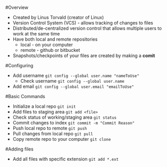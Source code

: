 #Overview
* Created by Linus Torvald (creator of Linux)
* Version Control System (VCS) - allows tracking of changes to files
* Distributed/de-centralized version control that allows multiple users to work at the same time
* Have both local and remote repositories
  * local - on your computer
  * remote - github or bitbucket
* Snapshots/checkpoints of your files are created by making a **comit**

#Configuring
* Add username ``` git config --global user.name "nameToUse" ```
  * Check username ``` git config --global user.name ```
* Add email ``` git config --global user.email "emailToUse" ```

#Basic Commands
* Initialize a local repo ``` git init ```
* Add files to staging area ``` git add <file> ```
* Check status of working/staging area ``` git status ```
* Commit changes to index ``` git commit -m "Commit Reason" ```
* Push local repo to remote ``` git push ```
* Pull changes from local repo ``` git pull ```
* Copy remote repo to your computer ``` git clone ```

#Adding files
* Add all files with specific extension ``` git add *.ext ```
